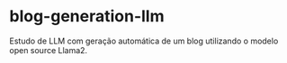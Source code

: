 # blog-generation-llm

Estudo de LLM com geração automática de um blog utilizando o modelo open source Llama2.
